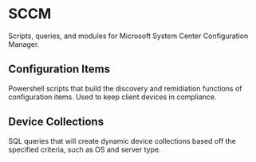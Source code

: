 # SCCM
Scripts, queries, and modules for Microsoft System Center Configuration Manager.

Configuration Items
-------------------
Powershell scripts that build the discovery and remidiation functions of configuration items. Used to keep client devices in compliance.

Device Collections
------------------
SQL queries that will create dynamic device collections based off the specified criteria, such as OS and server type.
